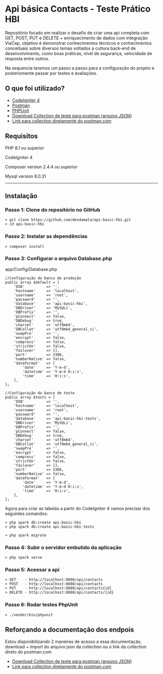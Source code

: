 # Api básica Contacts - Teste Prático HBI

Repositório focado em realizar o desafio de criar uma api completa com GET, POST, PUT e DELETE + enriquecimento de dados
com integração ViaCep, objetivo é demonstrar conhecimentos técnicos e conhecimentos conceituais sobre diversos temas
voltados a cultura back-end de desenvolvimento, como boas práticas, nível de segurança, velocidade de resposta entre outros.

Na sequencia teremos um passo a passo para a configuração do projeto e posteriomente passar por testes e avaliações.

## O que foi utilizado?

* [CodeIgniter 4](https://codeigniter.com/user_guide/intro/index.html)
* [Postman](https://www.postman.com/)
* [PHPUnit](https://phpunit.de/documentation.html)
* [Download Collection de teste para postman (arquivo JSON)](https://drive.google.com/file/d/1HiwXzzYpfIQytFt1KhYzi1EJyW96MlQw/view)
* [Link para collection diretamente do postman.com](https://www.postman.com/devdamata/workspace/api-bsica-hbi-teste-prtico/documentation/8035394-34721988-bf2e-450e-8108-5466444f66c8)

## Requisitos

PHP 8.1 ou superior

CodeIgniter 4

Composer version 2.4.4 ou superior

Mysql version 8.0.31

---------------------------------------------

## Instalação

### Passo 1: Clone do repositório no GitHub
```console
> git clone https://github.com/devdamata/api-basic-hbi.git
> cd api-basic-hbi
```
### Passo 2: Instalar as dependências

```console
> composer install
```
### Passo 3: Configurar o arquivo Database.php
app/Config/Database.php

```console
//Configuração do banco de produção
public array $default = [
    'DSN'          => '',
    'hostname'     => 'localhost',
    'username'     => 'root',
    'password'     => '',
    'database'     => 'api-basic-hbi',
    'DBDriver'     => 'MySQLi',
    'DBPrefix'     => '',
    'pConnect'     => false,
    'DBDebug'      => true,
    'charset'      => 'utf8mb4',
    'DBCollat'     => 'utf8mb4_general_ci',
    'swapPre'      => '',
    'encrypt'      => false,
    'compress'     => false,
    'strictOn'     => false,
    'failover'     => [],
    'port'         => 3306,
    'numberNative' => false,
    'dateFormat'   => [
        'date'     => 'Y-m-d',
        'datetime' => 'Y-m-d H:i:s',
        'time'     => 'H:i:s',
    ],
];
```
```console
//Configuração do banco de teste
public array $tests = [
    'DSN'          => '',
    'hostname'     => 'localhost',
    'username'     => 'root',
    'password'     => '',
    'database'     => 'api-basic-hbi-tests',
    'DBDriver'     => 'MySQLi',
    'DBPrefix'     => '',
    'pConnect'     => false,
    'DBDebug'      => true,
    'charset'      => 'utf8mb4',
    'DBCollat'     => 'utf8mb4_general_ci',
    'swapPre'      => '',
    'encrypt'      => false,
    'compress'     => false,
    'strictOn'     => false,
    'failover'     => [],
    'port'         => 3306,
    'numberNative' => false,
    'dateFormat'   => [
        'date'     => 'Y-m-d',
        'datetime' => 'Y-m-d H:i:s',
        'time'     => 'H:i:s',
    ],
];
```
Agora para criar as tabelas a partir do CodeIgniter 4 vamos precisar dos seguintes comandos:
```console
> php spark db:create api-basic-hbi
> php spark db:create api-basic-hbi-tests

> php spark migrate
```

### Passo 4: Subir o servidor embutido da aplicação
```console
> php spark serve
```
### Passo 5: Acessar a api
```console
> GET    - http://localhost:8080/api/contacts
> POST   - http://localhost:8080/api/contacts
> PUT    - http://localhost:8080/api/contacts{id}  
> DELETE - http://localhost:8080/api/contacts/{id}
```
### Passo 6: Rodar testes PhpUnit
```console
> ./vendor/bin/phpunit
```
## Reforçando a documentação dos endpois
Estou disponibilizando 2 maneiras de acesso a essa documentação, download + import do arquivo json da collection ou o 
link da collection direto do postman.com

* [Download Collection de teste para postman (arquivo JSON)](https://drive.google.com/file/d/1HiwXzzYpfIQytFt1KhYzi1EJyW96MlQw/view)
* [Link para collection diretamente do postman.com](https://www.postman.com/devdamata/workspace/api-bsica-hbi-teste-prtico/documentation/8035394-34721988-bf2e-450e-8108-5466444f66c8)


